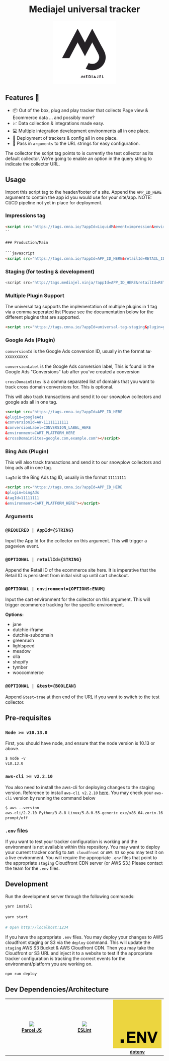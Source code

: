 <h1 align="center"><strong>Mediajel universal tracker</strong></h1>

<div align="center"><img src="https://github.com/MediaJel/mediajel-tracker/raw/staging/public/logo.png"width="200" height="200" /></div>

## Features :rocket:

- :package: Out of the box, plug and play tracker that collects Page view & Ecommerce data ... and possibly more?
- :chart_with_upwards_trend: Data collection & integrations made easy.
- :computer: Multiple integration development environments all in one place.
- :open_file_folder: Deployment of trackers & config all in one place.
- :wrench: Pass in `arguments` to the URL strings for easy configuration.

The collector the script tag points to is currently the test collector as its default collector. We're going to enable an option in the query string to indicate the collector URL.

## Usage

Import this script tag to the header/footer of a site. Append the `APP_ID_HERE` argument to contain the app id you would use for your site/app.
NOTE: CI/CD pipeline not yet in place for deployment.


### Impressions tag

```html
<script src='https://tags.cnna.io/?appId=LiquidM&event=impression&environment=liquidm&advertiserId={CUSTOMER_ID}&insertionOrder={CAMPAIGN_ID}&lineItemId=LiquidM_Main&creativeId={AD_NAME}&publisherId={PUBLISHER_ID}&publisherName={PUBLISHER_NAME}&siteId={APP_DOMAIN}&siteName={SITE_NAME}&liquidmAppId={APP_STOREURL}&appName={APP_NAME}&clickId={CLICK_ID}&GAID={GAID}&GAID_MD5={GAID_MD5}&GAID_SHA1={GAID_SHA1}&IDFA={IDFA}&IDFA_MD5={IDFA_MD5}&IDFA_SHA1={IDFA_SHA1}'> </script>
``

### Production/Main

```javascript
<script src="https://tags.cnna.io/?appId=APP_ID_HERE&retailId=RETAIL_ID_HERE&environment=CART_PLATFORM_HERE&test=true"></script>
```

### Staging (for testing & development)

```javascript
<script src="http://tags.mediajel.ninja/?appId=APP_ID_HERE&retailId=RETAIL_ID_HERE&environment=CART_PLATFORM_HERE&test=true"></script>
```

### Multiple Plugin Support

The universal tag supports the implementation of multiple plugins in 1 tag via a comma seperated list
Please see the documentation below for the different plugins that are supported.

```html
<script src="https://tags.cnna.io/?appId=universal-tag-staging&plugin=googleAds,bingAds&conversionId=10963714894&conversionLabel=vdmmCNLemOADEM6G9Oso&tagId=187009645&environment=jane"></script>
```

### Google Ads (Plugin)

`conversionId` is the Google Ads conversion ID, usually in the format `AW-XXXXXXXXXX`

`conversionLabel` is the Google Ads conversion label, This is found in the Google Ads "Conversions" tab after you've created a conversion

`crossDomainSites` is a comma separated list of domains that you want to track cross domain conversions for. This is optional.

This will also track transactions and send it to our snowplow collectors and google ads all in one tag.

```html
<script src="https://tags.cnna.io/?appId=APP_ID_HERE
&plugin=googleAds
&conversionId=AW-11111111111
&conversionLabel=CONVERSION_LABEL_HERE
&environment=CART_PLATFORM_HERE
&crossDomainSites=google.com,example.com"></script>
```

### Bing Ads (Plugin)

This will also track transactions and send it to our snowplow collectors and bing ads all in one tag.

`tagId` is the Bing Ads tag ID, usually in the format `11111111`

```html
<script src="https://tags.cnna.io/?appId=APP_ID_HERE
&plugin=bingAds
&tagId=11111111
&environment=CART_PLATFORM_HERE"></script>
```

### Arguments

### `@REQUIRED | AppId={STRING}`

Input the App Id for the collector on this argument. This will trigger a pageview event.

### `@OPTIONAL | retailId={STRING}`

Append the Retail ID of the ecommerce site here. It is
imperative that the Retail ID is persistent from initial
visit up until cart checkout.

### `@OPTIONAL | environment={OPTIONS:ENUM}`

Input the cart environment for the collector on this argument. This will trigger ecommerce tracking for the specific environment.

**Options:**

- jane
- dutchie-iframe
- dutchie-subdomain
- greenrush
- lightspeed
- meadow
- olla
- shopify
- tymber
- woocommerce

### `@OPTIONAL | &test={BOOLEAN}`

Append `&test=true` at then end of the URL if you want to switch to the test collector.

## Pre-requisites

### `Node >= v10.13.0`

First, you should have node, and ensure that the node version is 10.13 or above.

```
$ node -v
v10.13.0
```

### `aws-cli >= v2.2.10`

You also need to install the aws-cli for deploying changes to the staging version.
Reference to install `aws-cli v2.2.10` [here](https://docs.aws.amazon.com/cli/latest/userguide/install-cliv2.html). You may check your `aws-cli` version by running the command below

```
$ aws --version
aws-cli/2.2.10 Python/3.8.8 Linux/5.8.0-55-generic exe/x86_64.zorin.16 prompt/off

```

### `.env` files

If you want to test your tracker configuration is working and the environment is not available within this repository. You may want to deploy your current tracker config to `AWS cloudfront` or `AWS S3` so you may test it on a live environment. You will require the appropriate `.env` files that point to the appropriate `staging` Cloudfront CDN server (or AWS S3.) Please contact the team for the `.env` files.

## Development

Run the development server through the following commands:

```bash
yarn install

yarn start

# Open http://localhost:1234
```

If you have the appropriate `.env` files. You may deploy your changes to AWS cloudfront staging or S3 via the `deploy` command. This will update the `staging` AWS S3 Bucket & AWS Cloudfront CDN. Then you may take the Cloudfront or S3 URL and inject it to a website to test if the appropriate tracker configuration is tracking the correct events for the environment/platform you are working on.

```
npm run deploy
```

## Dev Dependencies/Architecture

<table>
<tr>
 <td width="160" height="160" align="center">
      <a target="_blank" href="https://parceljs.org/">
        <img src="https://parceljs.org/avatar.b1be591d.avif" />
        <br />
        <strong>Parcel JS</strong>
      </a>
    </td>
    <td width="160" height="160"  align="center">
      <a target="_blank" href="https://eslint.org/">
        <img src="https://camo.githubusercontent.com/a5e575e94f48ea666506fe28bf0eaf475ef28b2ed8e5b829e48a21f9c6390d49/68747470733a2f2f63646e2e776f726c64766563746f726c6f676f2e636f6d2f6c6f676f732f65736c696e742e737667" />
        <br />
        <strong>ESLint</strong>
      </a>
    </td>
    <td width="160" height="160"  align="center">
      <a target="_blank" href="https://github.com/motdotla/dotenv#readme">
        <img src="https://raw.githubusercontent.com/motdotla/dotenv/master/dotenv.png" />
        <br />
        <strong>dotenv</strong>
      </a>
    </td>
    </tr>
</table>
